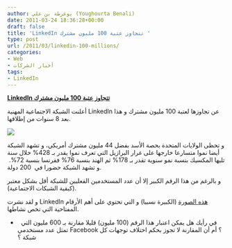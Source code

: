 ```yaml
---
author: يوغرطة بن علي (Youghourta Benali)
date: 2011-03-24 18:36:28+00:00
draft: false
title: 'LinkedIn تتجاوز عتبة 100 مليون مشترك '
type: post
url: /2011/03/linkedin-100-millions/
categories:
- Web
- أخبار الشركات
tags:
- LinkedIn
---
```


[**LinkedIn تتجاوز عتبة 100 مليون مشترك**](http://www.it-scoop.com/2011/03/linkedin-100-millions/)


أعلنت الشبكة الاجتماعية المهنية LinkedIn عن تجاوزها لعتبة 100 مليون مشترك و هذا بعد 8 سنوات من إطلاقها.

[![](http://www.it-scoop.com/wp-content/uploads/2010/08/linkedin_logo-300x88.jpg)
](http://www.it-scoop.com/2011/03/linkedin-100-millions/)

و تحظى الولايات المتحدة بحصة الأسد بفضل 44 مليون مشترك أمريكي، و تشهد الشبكة أيضا نموا متسارعا خارجها على غرار البرازيل التي تعرف نموا يقدر بـ 428% خلال سنة تليها المكسيك بنسبة نمو سنوية تقدر بـ 178% ثم الهند بنسبة 76% ففرنسا بنسبة 72%.  و تشهد الشبكة حضورا في  200 دولة.

و بالرغم من هذا الرقم الكبير إلا أن عدد المستخدمين الفعليين للشبكة أقل بشكل معتبر (كبقية الشبكات الاجتماعية).

و لقد نشرت LinkedIn [هذه الصورة](http://blog.linkedin.com/100million/) (الكبيرة نسبيا) و التي تحتوي على أهم الأرقام المفتاحية التي تخص نشاطها.

-   في رأيك هل يمكن اعتبار هذا الرقم (100 مليون) قليلا مقارنة بـ 600 مليون التي تمثل عدد مستخدمي Facebook ؟ أم أن المقارنة لا تجوز بحكم اختلاف توجهات كل شبكة ؟






